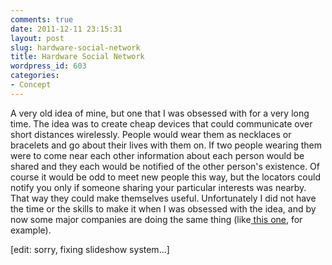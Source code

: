 ```yaml
---
comments: true
date: 2011-12-11 23:15:31
layout: post
slug: hardware-social-network
title: Hardware Social Network
wordpress_id: 603
categories:
- Concept
---
```




A very old idea of mine, but one that I was obsessed with for a very long time. The idea was to create cheap devices that could communicate over short distances wirelessly. People would wear them as necklaces or bracelets and go about their lives with them on. If two people wearing them were to come near each other information about each person would be shared and they each would be notified of the other person's existence. Of course it would be odd to meet new people this way, but the locators could notify you only if someone sharing your particular interests was nearby. That way they could make themselves useful. Unfortunately I did not have the time or the skills to make it when I was obsessed with the idea, and by now some major companies are doing the same thing (like[ this one](http://www.engadget.com/2011/12/07/magnetu-connects-you-with-similar-people-in-your-area-because-d/), for example).

[edit: sorry, fixing slideshow system...]
